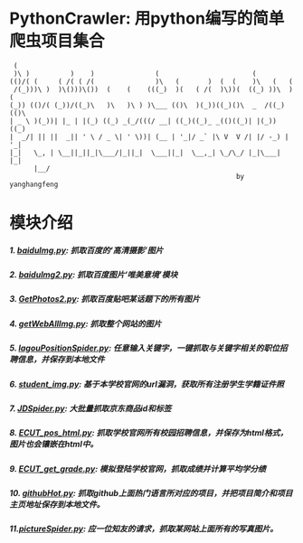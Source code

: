 # PythonCrawler: 用python编写的简单爬虫项目集合
```
 (                                                                        
 )\ )          )    )               (                       (             
(()/( (     ( /( ( /(               )\   (       )  (  (    )\   (   (    
 /(_)))\ )  )\()))\())  (    (    (((_)  )(   ( /(  )\))(  ((_) ))\  )(   
(_)) (()/( (_))/((_)\   )\   )\ ) )\___ (()\  )(_))((_)()\  _  /((_)(()\  
| _ \ )(_))| |_ | |(_) ((_) _(_/(((/ __| ((_)((_)_ _(()((_)| |(_))   ((_)
|  _/| || ||  _|| ' \ / _ \| ' \))| (__ | '_|/ _` |\ V  V /| |/ -_) | '_|
|_|   \_, | \__||_||_|\___/|_||_|  \___||_|  \__,_| \_/\_/ |_|\___| |_|   
      |__/  
                                                        by yanghangfeng
```


# 模块介绍

##### 1.  [baiduImg.py](https://github.com/Fenghuapiao/PythonCrawler/blob/master/baiduImg.py): 抓取百度的‘高清摄影’图片

##### 2.  [baiduImg2.py](https://github.com/Fenghuapiao/PythonCrawler/blob/master/baiduImg2.py): 抓取百度图片‘唯美意境’模块

##### 3.  [GetPhotos2.py](https://github.com/Fenghuapiao/PythonCrawler/blob/master/GetPhotos2.py): 抓取百度贴吧某话题下的所有图片

##### 4.  [getWebAllImg.py](https://github.com/Fenghuapiao/PythonCrawler/blob/master/getWebAllImg.py): 抓取整个网站的图片

##### 5.  [lagouPositionSpider.py](https://github.com/Fenghuapiao/PythonCrawler/blob/master/lagouPositionSpider.py): 任意输入关键字，一键抓取与关键字相关的职位招聘信息，并保存到本地文件

##### 6.  [student_img.py](https://github.com/Fenghuapiao/PythonCrawler/blob/master/student_img.py): 基于本学校官网的url漏洞，获取所有注册学生学籍证件照

##### 7.  [JDSpider.py](https://github.com/Fenghuapiao/PythonCrawler/blob/master/JDSpider.py): 大批量抓取京东商品id和标签

##### 8.  [ECUT_pos_html.py](https://github.com/Fenghuapiao/PythonCrawler/blob/master/ECUT_pos_html.py): 抓取学校官网所有校园招聘信息，并保存为html格式，图片也会镶嵌在html中。

##### 9.  [ECUT_get_grade.py](https://github.com/Fenghuapiao/PythonCrawler/blob/master/ECUT_get_grade.py): 模拟登陆学校官网，抓取成绩并计算平均学分绩

##### 10. [githubHot.py](https://github.com/Fenghuapiao/PythonCrawler/blob/master/githubHot.py): 抓取github上面热门语言所对应的项目，并把项目简介和项目主页地址保存到本地文件。

##### 11.[pictureSpider.py](https://github.com/Fenghuapiao/PythonCrawler/blob/master/pictureSpider.py): 应一位知友的请求，抓取某网站上面所有的写真图片。
